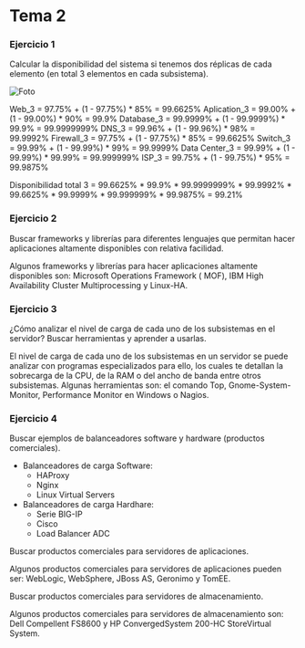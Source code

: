 # Tema 2

### Ejercicio 1
Calcular la disponibilidad del sistema si tenemos dos réplicas de cada elemento (en total 3 elementos en cada subsistema).

![Foto](http://imgur.com/kV9rDfu.jpg)

Web_3 = 97.75% + (1 - 97.75%) * 85% = 99.6625%
Aplication_3 = 99.00% + (1 - 99.00%) * 90% = 99.9%
Database_3 = 99.9999% + (1 - 99.9999%) * 99.9% = 99.9999999%
DNS_3 = 99.96% + (1 - 99.96%) * 98% = 99.9992%
Firewall_3 = 97.75% + (1 - 97.75%) * 85% = 99.6625%
Switch_3 = 99.99% + (1 - 99.99%) * 99% = 99.9999%
Data Center_3 = 99.99% + (1 - 99.99%) * 99.99% = 99.999999%
ISP_3 = 99.75% + (1 - 99.75%) * 95% = 99.9875%

Disponibilidad total 3 = 99.6625% * 99.9% * 99.9999999% * 99.9992% * 99.6625% * 99.9999% * 99.999999% * 99.9875% = 99.21%

### Ejercicio 2
Buscar frameworks y librerías para diferentes lenguajes que permitan hacer aplicaciones altamente disponibles con relativa facilidad.

Algunos frameworks y librerías para hacer aplicaciones altamente disponibles son: Microsoft Operations Framework ( MOF), IBM High Availability Cluster Multiprocessing y Linux-HA.

### Ejercicio 3

¿Cómo analizar el nivel de carga de cada uno de los subsistemas en el servidor? Buscar herramientas y aprender a usarlas.

El nivel de carga de cada uno de los subsistemas en un servidor se puede analizar con programas especializados para ello, los cuales te detallan la sobrecarga de la CPU, de la RAM o del ancho de banda entre otros subsistemas. Algunas herramientas son: el comando Top, Gnome-System-Monitor, Performance Monitor en Windows o Nagios.

### Ejercicio 4
Buscar ejemplos de balanceadores software y hardware (productos comerciales).

* Balanceadores de carga Software:
	* HAProxy
	* Nginx
	* Linux Virtual Servers
* Balanceadores de carga Hardhare:
	* Serie BIG-IP
	* Cisco
	* Load Balancer ADC

Buscar productos comerciales para servidores de aplicaciones.

Algunos productos comerciales para servidores de aplicaciones pueden ser: WebLogic, WebSphere, JBoss AS, Geronimo y TomEE.

Buscar productos comerciales para servidores de almacenamiento.

Algunos productos comerciales para servidores de almacenamiento son: Dell Compellent FS8600 y HP ConvergedSystem 200-HC StoreVirtual System.